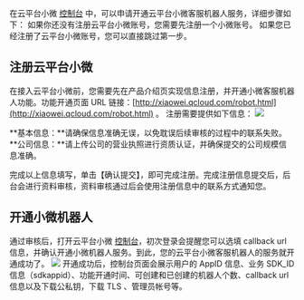 在云平台小微 [控制台](http://console.tcecqpoc.fsphere.cn/prophet) 中，可以申请开通云平台小微客服机器人服务，详细步骤如下：
如果你还没有注册云平台小微账号，您需要先注册一个小微账号。
如果您已经注册了云平台小微账号，您可以直接跳过第一步。
## 注册云平台小微
在接入云平台小微前，您需要先在产品介绍页实现信息注册，并开通小微客服机器人功能。功能开通页面 URL 链接：[http://xiaowei.qcloud.com/robot.html](http://xiaowei.qcloud.com/robot.html) 。 注册需要提供如下信息：
![](http://imgcache.tcecqpoc.fsphere.cn/image/mc.qcloudimg.com/static/img/9203c7c65182103be7107579b78992db/image.png)

**基本信息：**请确保信息准确无误，以免耽误后续审核的过程中的联系失败。
**公司信息：**请上传公司的营业执照进行资质认证，并确保提交的公司规模信息准确。

完成以上信息填写，单击【确认提交】，即可完成注册。完成注册信息提交后，后台会进行资料审核，资料审核通过后会使用注册信息中的联系方式通知您。
## 开通小微机器人
通过审核后，打开云平台小微 [控制台](http://console.tcecqpoc.fsphere.cn/prophet)，初次登录会提醒您可以选填 callback url 信息，并确认开通小微机器人服务。到此，您的云平台小微客服机器人的服务就开通成功了。
![](http://imgcache.tcecqpoc.fsphere.cn/image/main.qcloudimg.com/raw/13bc3cde02a005349ecb2762e57bf87e.png)
开通成功后，控制台页面会展示用户的 AppID 信息、业务 SDK_ID 信息（sdkappid）、功能开通时间、可创建和已创建的机器人个数、callback url 信息以及下载公私钥，下载 TLS 、管理员帐号等。
